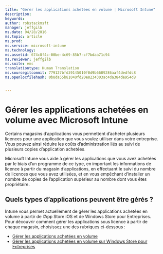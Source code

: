 ```yaml
---
title: "Gérer les applications achetées en volume | Microsoft Intune"
description: 
keywords: 
author: robstackmsft
manager: jeffgilb
ms.date: 04/28/2016
ms.topic: article
ms.prod: 
ms.service: microsoft-intune
ms.technology: 
ms.assetid: 674c8f4c-00be-4c69-85b7-cf7bdaa71c94
ms.reviewer: jeffgilb
ms.suite: ems
translationtype: Human Translation
ms.sourcegitcommit: 779127bfd39145010f0d9b6609286aaf4dedfdc8
ms.openlocfilehash: 0b8da55b81040fd20e8234303ac4da384de954d8


---
```


# Gérer les applications achetées en volume avec Microsoft Intune

Certains magasins d’applications vous permettent d’acheter plusieurs licences pour une application que vous voulez utiliser dans votre entreprise. Vous pouvez ainsi réduire les coûts d’administration liés au suivi de plusieurs copies d’application achetées.

Microsoft Intune vous aide à gérer les applications que vous avez achetées par le biais d’un programme de ce type, en important les informations de licence à partir du magasin d’applications, en effectuant le suivi du nombre de licences que vous avez utilisées, et en vous empêchant d’installer un nombre de copies de l’application supérieur au nombre dont vous êtes propriétaire.

## Quels types d’applications peuvent être gérés ?

Intune vous permet actuellement de gérer les applications achetées en volume à partir de l’App Store iOS et de Windows Store pour Entreprises.
Pour découvrir comment gérer les applications sous licence à partir de chaque magasin, choisissez une des rubriques ci-dessous :

- [Gérer les applications achetées en volume](manage-ios-apps-you-purchased-through-a-volume-purchase-program-with-microsoft-intune.md)
- [Gérer les applications achetées en volume sur Windows Store pour Entreprises](manage-apps-you-purchased-from-the-windows-store-for-business-with-microsoft-intune.md)






<!--HONumber=Jun16_HO4-->


